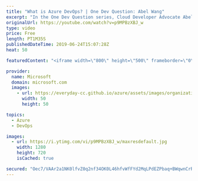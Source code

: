 ```yaml
---
title: "What is Azure DevOps? | One Dev Question: Abel Wang"
excerpt: "In the One Dev Question series, Cloud Developer Advocate Abel Wang explains how Azure DevOps provides developer services to support teams to plan work, collaborate on code development, and build and deploy applications. In this video, Abel explains the five parts of Azure DevOps.   Get more information"
originalUrl: https://youtube.com/watch?v=p9MPBzXBJ_w
type: video
price: Free
length: PT1M35S
publishedDateTime: 2019-06-24T15:07:28Z
heat: 50

featuredContent: "<iframe width=\"800\" height=\"500\" frameborder=\"0\" src=\"https://www.youtube.com/embed/p9MPBzXBJ_w\" allow=\"accelerometer; autoplay; encrypted-media; gyroscope; picture-in-picture\" allowfullscreen></iframe>"

provider:
  name: Microsoft
  domain: microsoft.com
  images:
    - url: https://everyday-cc.github.io/azure/assets/images/organizations/microsoft.com-50x50.jpg
      width: 50
      height: 50

topics:
  - Azure
  - DevOps

images:
  - url: https://i.ytimg.com/vi/p9MPBzXBJ_w/maxresdefault.jpg
    width: 1280
    height: 720
    isCached: true

secured: "Oec7/VAAr2a1NK0lfvZ0q2nf34OK0L46hfvWfFYd2MqLPdEZPbaq+BWqwnCrRu9qFKOwLMobjce1Uq/jwnc6kU5JRXIVEl7Y023tEkiMjDS/7uMg0qGmoFrofycTc+V5SfMXazknntbusZxgbgtm0mjSRbu8m5ENcwOPNu89J0dJ69YQuFR6/LxzcIWi2f/Lj4deRifPjGNGrb7khAqQi1OwP+una0Ujq7SVC5MjbQVtbBNc5Gsn9kD37yIBRScZHTx254USgl7P7UeuOVJndGaDYFJQdNEn70uAfixFxiOAwu9BkW+7yEtlCb9YVir33aHYJqNTTqaRG/7F8Tw2WiVs3cPbwsITI3cX8Hi66leeW0AMNx7UupWOdONcEc/wq4P87PjLnstxGulggoeVZquJDlLQR2v1JBWh6ra4/aY=;F398jnkPEcu5H3UJM5vVZg=="
---
```


